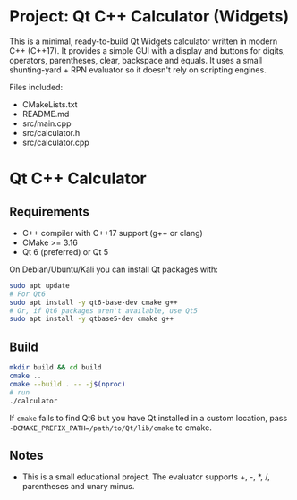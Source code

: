 # Project: Qt C++ Calculator (Widgets)

This is a minimal, ready-to-build Qt Widgets calculator written in modern C++ (C++17). It provides a simple GUI with a display and buttons for digits, operators, parentheses, clear, backspace and equals. It uses a small shunting-yard + RPN evaluator so it doesn't rely on scripting engines.

Files included:
- CMakeLists.txt
- README.md
- src/main.cpp
- src/calculator.h
- src/calculator.cpp

# Qt C++ Calculator

## Requirements
- C++ compiler with C++17 support (g++ or clang)
- CMake >= 3.16
- Qt 6 (preferred) or Qt 5

On Debian/Ubuntu/Kali you can install Qt packages with:

```bash
sudo apt update
# For Qt6
sudo apt install -y qt6-base-dev cmake g++
# Or, if Qt6 packages aren't available, use Qt5
sudo apt install -y qtbase5-dev cmake g++
```

## Build
```bash
mkdir build && cd build
cmake ..
cmake --build . -- -j$(nproc)
# run
./calculator
```

If `cmake` fails to find Qt6 but you have Qt installed in a custom location, pass `-DCMAKE_PREFIX_PATH=/path/to/Qt/lib/cmake` to cmake.

## Notes
- This is a small educational project. The evaluator supports +, -, *, /, parentheses and unary minus.